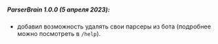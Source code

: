 ##### ParserBrain 1.0.0 (5 апреля 2023):
- добавил возможность удалять свои парсеры из бота (подробнее можно посмотреть в `/help`).
